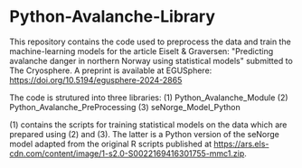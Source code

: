 # Python-Avalanche-Library

This repository contains the code used to preprocess the data and train the machine-learning models for the
article Eiselt & Graversen: "Predicting avalanche danger in northern Norway using statistical models" submitted to The Cryosphere.
A preprint is available at EGUSphere: https://doi.org/10.5194/egusphere-2024-2865

The code is strutured into three libraries:
(1) Python_Avalanche_Module
(2) Python_Avalanche_PreProcessing
(3) seNorge_Model_Python

(1) contains the scripts for training statistical models on the data which are prepared using (2) and (3).
The latter is a Python version of the seNorge model adapted from the original R scripts published at
https://ars.els-cdn.com/content/image/1-s2.0-S0022169416301755-mmc1.zip.
